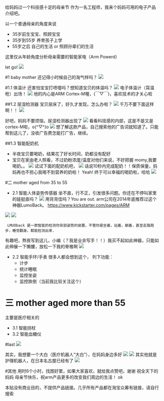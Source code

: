 给妈妈过一个科技感十足的母亲节
作为一名工程师，我来个妈妈可用的电子产品介绍吧。

以一个普通母亲的角度来说
- 35岁前生宝宝、照顾宝宝
- 35岁到55岁 养育孩子上学
- 55岁之后 自己的生活 or 照顾孙辈们的生活

这里仅从年龄角度分析母亲需要的智能家电（Arm Powerd）

let go!
![](panda_hi.gif)

#1 baby mother
还记得小时候自己的淘气样吗？
![](mom_baby.gif)

#1.1 体温计
还害怕宝宝打喷嚏吗？想知道宝贝的体温吗？
![](http://ww2.sinaimg.cn/large/6d973cbejw1dwc5yxe0fng.gif)
 电子体温计（耳温枪）出场！
![](TS-step2.gif)
他的内心是ARM Cortex-M喔，(￣▽￣)，喜欢技术的才关心啦


##1.2 尿湿检测器
宝贝尿床了，好久才发现，怎么办啦？
![](panda_cry.gif)
千万不要下面这样啊！！
![](niaochuang.gif)

好吧，妈妈不要烦恼，尿湿检测器出现了
![](niao_show_ui.jpg)
看看科技感的内部，这是不是又是cortex-M啦，o(^▽^)o
![](niao_show_mcu.jpg )
想了解这款产品，自己搜索他的广告词就知道了。只能帮到这儿了，没收广告费怎能打广告，继续。

##1.3 智能配奶机
- 半夜宝贝要喝奶，结果花了好长时间，奶都没有配好
- 宝贝在家由老人照看，不过奶粉浓度/温度对他们来说，不好把握
momy,我要喝奶。。
![](naipei.gif)
试试下面的配奶机吧，
![](peinaiJi.jpg)
话说10秒内完成配奶！！保质保量，妈妈再也不担心我喝不到营养的奶啦！
Yeah! 终于可以幸福的喝奶啦，哈哈
![](panda_milk.gif)


#二 mother aged from 35 to 55


- 2.1 智能人体姿势传感器
坐不直，行不正，引发很多问题。你还在不停叫家里的娃挺直吗？
![](tuobei.gif)
用背背佳吗？You are out.
arm公司在2014年底推荐过这个神器LumoBack。
https://www.kickstarter.com/pages/ARM



![](LMUOback_1.jpg)
![](LumoBack_more.png)
```
 LMUOback 是一款智能的检测你背部姿势的装置，不管你是坐着，站着，躺着，甚至走路跑步，睡觉翻身，都能检测出来.
```
有趣吧，熬夜写到这儿，小编（？我是业余写手！！）我买不起如此神器，只能如此伸展一下懒腰，放松一下我的脊椎啊
![](rest.gif)


- 2.2 智能手环/手表
很多人都会想到这个，
列下功能：
	- 计步
    - 统计睡眠
    - 监控坐姿
    - 监控跌倒（当前我比较关注这个）




# 三 mother aged more than 55
主要是医疗相关的
- 3.1 智能拐杖
- 3.2 智能血糖仪



#last
![](panda_play.gif)


其实，我想要一个大白（医疗机器人“大白”），在妈妈身边多好
![](http://ww1.sinaimg.cn/mw690/005Ohgevjw1epwyl9za5qg30b4069wxa.gif)
![](http://ww3.sinaimg.cn/mw690/005Ohgevjw1epwyl1vnyyg30b4060kh0.gif)
其实他就是护理机器人，在日本名古屋已经有了
![](http://i1.mopimg.cn/img/dzh/2015-04/851/20150413175214770.jpg)

#其他
用时6个小时，找图好累，如果大家喜欢，就给我点赞吧，谢谢
祝全天下的妈妈 母亲节快乐，祝arm产品更多的改变我们周边的生活！
ok

本贴没有商业目的，不提供产品链接。几乎所有产品都在淘宝众筹有链接，请自行搜索
